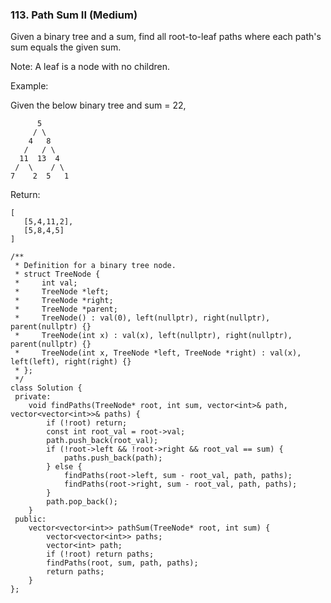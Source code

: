 ### 113. Path Sum II (Medium)

Given a binary tree and a sum, find all root-to-leaf paths where each path's sum equals the given sum.

Note: A leaf is a node with no children.

Example:

Given the below binary tree and sum = 22,

```
      5
     / \
    4   8
   /   / \
  11  13  4
 /  \    / \
7    2  5   1
```
Return:
```
[
   [5,4,11,2],
   [5,8,4,5]
]
```
```
/**
 * Definition for a binary tree node.
 * struct TreeNode {
 *     int val;
 *     TreeNode *left;
 *     TreeNode *right;
 *     TreeNode *parent;
 *     TreeNode() : val(0), left(nullptr), right(nullptr), parent(nullptr) {}
 *     TreeNode(int x) : val(x), left(nullptr), right(nullptr), parent(nullptr) {}
 *     TreeNode(int x, TreeNode *left, TreeNode *right) : val(x), left(left), right(right) {}
 * };
 */
class Solution {
 private: 
    void findPaths(TreeNode* root, int sum, vector<int>& path, vector<vector<int>>& paths) {
        if (!root) return;
        const int root_val = root->val;
        path.push_back(root_val);
        if (!root->left && !root->right && root_val == sum) {
            paths.push_back(path);
        } else {
            findPaths(root->left, sum - root_val, path, paths);
            findPaths(root->right, sum - root_val, path, paths);
        }
        path.pop_back();
    }
 public:
    vector<vector<int>> pathSum(TreeNode* root, int sum) {
        vector<vector<int>> paths;
        vector<int> path;
        if (!root) return paths;
        findPaths(root, sum, path, paths);
        return paths;
    }
};
```
